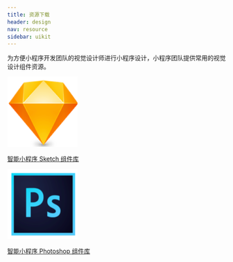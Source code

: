 ```yaml
---
title: 资源下载
header: design
nav: resource
sidebar: uikit
---
```



<!-- ## 
为方便小程序设计，小程序团队提供智能小程序常用的设计组件资源。 -->


<!-- ### 视觉组件库 -->
为方便小程序开发团队的视觉设计师进行小程序设计，小程序团队提供常用的视觉设计组件资源。

<div class="m-doc-custom-download">
	<a href="https://amis.bj.bcebos.com/amis/2019-5/1558957061504/Smartapplet_uikit_sketch.zip" class="m-doc-custom-download-left" target="_blank">
		<img src="../../../img/design/resource/ico-sketch.png"><p>智能小程序 Sketch 组件库</p>
	</a>
	<a href="https://amis.bj.bcebos.com/amis/2019-5/1558957104138/smartapplet%20uikit%20.psb.zip" class="m-doc-custom-download-right" target="_blank">
		<img src="../../../img/design/resource/ico-ps.png"><p>智能小程序 Photoshop 组件库</p>
	</a>
</div>


